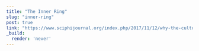 ```yaml
---
title: "The Inner Ring"
slug: "inner-ring"
post: true
link: "https://www.sciphijournal.org/index.php/2017/11/12/why-the-culture-wins-an-appreciation-of-iain-m-banks/"
_build:
  render: 'never'
---
```


